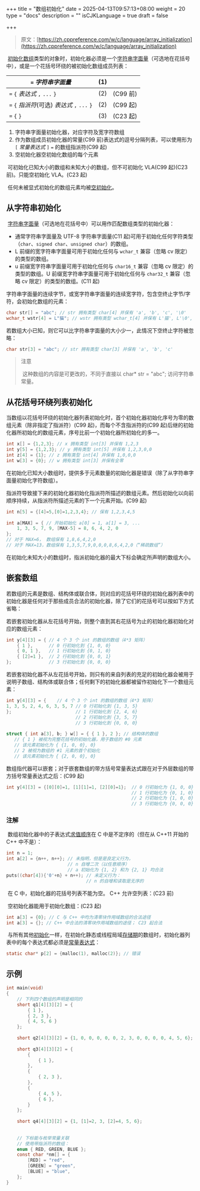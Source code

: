 +++
title = "数组初始化"
date = 2025-04-13T09:57:13+08:00
weight = 20
type = "docs"
description = ""
isCJKLanguage = true
draft = false

+++

> 原文：[https://zh.cppreference.com/w/c/language/array_initialization](https://zh.cppreference.com/w/c/language/array_initialization)

​	[初始化](https://zh.cppreference.com/w/c/language/initialization)[数组](https://zh.cppreference.com/w/c/language/array)类型的对象时，初始化器必须是一个[字符串字面量](https://zh.cppreference.com/w/c/language/string_literal)（可选地在花括号中），或是一个花括号环绕的被初始化数组成员列表：

| `=` *字符串字面量*                            | (1)  |          |
| --------------------------------------------- | ---- | -------- |
| `=` `{` *表达式* `,` `...` `}`                | (2)  | (C99 前) |
| `=` `{` *指派符*(可选) *表达式* `,` `...` `}` | (2)  | (C99 起) |
| `=` `{` `}`                                   | (3)  | (C23 起) |

1) 字符串字面量初始化器，对应字符及宽字符数组
2) 作为数组成员初始化器的常量(C99 前)表达式的逗号分隔列表，可以使用形为 `[` *常量表达式* `]` `=` 的数组指派符(C99 起)
3) 空初始化器空初始化数组的每个元素

​	可初始化已知大小的数组和未知大小的数组，但不可初始化 VLA(C99 起)(C23 前)。只能空初始化 VLA。(C23 起)

​	任何未被显式初始化的数组元素均被[空初始化](https://zh.cppreference.com/w/c/language/initialization#.E7.A9.BA.E5.88.9D.E5.A7.8B.E5.8C.96)。

## 从字符串初始化

​	[字符串字面量](https://zh.cppreference.com/w/c/language/string_literal)（可选地在花括号中）可以用作匹配数组类型的初始化器：

- 通常字符串字面量及 UTF-8 字符串字面量(C11 起)可用于初始化任何字符类型（`char`、`signed char`、`unsigned char`）的数组。
- L 前缀的宽字符串字面量可用于初始化任何与 `wchar_t` 兼容（忽略 cv 限定）的类型的数组。
- u 前缀宽字符串字面量可用于初始化任何与 `char16_t` 兼容（忽略 cv 限定）的类型的数组。U 前缀宽字符串字面量可用于初始化任何与 `char32_t` 兼容（忽略 cv 限定）的类型的数组。(C11 起)

​	字符串字面量的连续字节，或宽字符串字面量的连续宽字符，包含空终止字节/字符，会初始化数组的元素：

```c
char str[] = "abc"; // str 拥有类型 char[4] 并保有 'a', 'b', 'c', '\0'
wchar_t wstr[4] = L"猫"; // wstr 拥有类型 wchar_t[4] 并保有 L'猫', L'\0', L'\0', L'\0'
```

​	若数组大小已知，则它可以比字符串字面量的大小少一，此情况下空终止字符被忽略：

```c
char str[3] = "abc"; // str 拥有类型 char[3] 并保有 'a', 'b', 'c'
```

> 注意
>
> ​	这种数组的内容是可更改的，不同于直接以 char* str = "abc"; 访问字符串常量。

## 从花括号环绕列表初始化

​	当数组以花括号环绕的初始化器列表初始化时，首个初始化器初始化序号为零的数组元素（除非指定了指派符）(C99 起)，而每个不含指派符的(C99 起)后继的初始化器所初始化的数组元素，序号比前一个初始化器所初始化的多一。

```c
int x[] = {1,2,3}; // x 拥有类型 int[3] 并保有 1,2,3
int y[5] = {1,2,3}; // y 拥有类型 int[5] 并保有 1,2,3,0,0
int z[4] = {1}; // z 拥有类型 int[4] 并保有 1,0,0,0
int w[3] = {0}; // w 拥有类型 int[3] 并保有全零
```

​	在初始化已知大小数组时，提供多于元素数量的初始化器是错误（除了从字符串字面量初始化字符数组）。

​	指派符导致接下来的初始化器初始化指派符所描述的数组元素。然后初始化以向前顺序持续，从指派符所描述元素的下一个元素开始。(C99 起)

```c
int n[5] = {[4]=5,[0]=1,2,3,4}; // 保有 1,2,3,4,5
 
int a[MAX] = { // 开始初始化 a[0] = 1, a[1] = 3, ...
    1, 3, 5, 7, 9, [MAX-5] = 8, 6, 4, 2, 0
};
// 对于 MAX=6， 数组保有 1,8,6,4,2,0
// 对于 MAX=13，数组保有 1,3,5,7,9,0,0,0,8,6,4,2,0（“稀疏数组”）
```



​	在初始化未知大小的数组时，指派初始化器的最大下标会确定所声明的数组大小。

## 嵌套数组

​	若数组的元素是数组、结构体或联合体，则对应的花括号环绕的初始化器列表中的初始化器是任何对于那些成员合法的初始化器，除了它们的花括号可以按如下方式省略：

​	若嵌套初始化器从左花括号开始，则整个直到其右花括号为止的初始化器初始化对应的数组元素：

```c
int y[4][3] = { // 4 个 3 个 int 的数组的数组（4*3 矩阵）
    { 1 },      // 0 行初始化到 {1, 0, 0}
    { 0, 1 },   // 1 行初始化到 {0, 1, 0}
    { [2]=1 },  // 2 行初始化到 {0, 0, 1}
};              // 3 行初始化到 {0, 0, 0}
```

​	若嵌套初始化器不从左花括号开始，则只有的来自列表的充足的初始化器会被用于说明子数组、结构体或联合体；任何剩下的初始化器都被留作初始化下一个数组元素：

```c
int y[4][3] = {    // 4 个 3 个 int 的数组的数组（4*3 矩阵）
1, 3, 5, 2, 4, 6, 3, 5, 7 // 0 行初始化到 {1, 3, 5}
};                        // 1 行初始化到 {2, 4, 6}
                          // 2 行初始化到 {3, 5, 7}
                          // 3 行初始化到 {0, 0, 0}
 
struct { int a[3], b; } w[] = { { 1 }, 2 }; // 结构体的数组
   // { 1 } 被视为完整花括号的初始化器，用于数组的 #0 元素
   // 该元素初始化为 { {1, 0, 0}, 0}
   // 2 被视为数组的 #1 元素的首个初始化
   // 该元素初始化为 { {2, 0, 0}, 0}
```

​	数组指代器可以嵌套；对于嵌套数组的带方括号常量表达式跟在对于外层数组的带方括号常量表达式之后：(C99 起)

```c
int y[4][3] = {[0][0]=1, [1][1]=1, [2][0]=1};  // 0 行初始化为 {1, 0, 0}
                                               // 1 行初始化为 {0, 1, 0}
                                               // 2 行初始化为 {1, 0, 0}
                                               // 3 行初始化为 {0, 0, 0}
```



### 注解

​	数组初始化器中的子表达式[求值顺序](https://zh.cppreference.com/w/c/language/eval_order)在 C 中是不定序的（但在从 C++11 开始的 C++ 中不是）：

```c
int n = 1;
int a[2] = {n++, n++}; // 未指明，但是是良定义行为，
                       // n 自增二次（以任意顺序） 
                       // a 初始化为 {1, 2} 和为 {2, 1} 均合法
puts((char[4]){'0'+n} + n++); // 未定义行为：
                              // n 的自增和读取是无序的
```

​	在 C 中，初始化器的花括号列表不能为空。 C++ 允许空列表：(C23 前)

​	空初始化器能用于初始化数组：(C23 起)

```c
int a[3] = {0}; // C 与 C++ 中均为清零块作用域数组的合法途径
int a[3] = {}; // C++ 中合法的清零块作用域数组的途径； C23 起合法
```

​	与所有其他[初始化](https://zh.cppreference.com/w/c/language/initialization)一样，在初始化静态或线程局域[存储期](https://zh.cppreference.com/w/c/language/storage_duration)的数组时，初始化器列表中的每个表达式都必须是[常量表达式](https://zh.cppreference.com/w/c/language/constant_expression)：

```c
static char* p[2] = {malloc(1), malloc(2)}; // 错误
```

## 示例

```c
int main(void)
{
    // 下列四个数组的声明是相同的
    short q1[4][3][2] = {
        { 1 },
        { 2, 3 },
        { 4, 5, 6 }
    };
 
    short q2[4][3][2] = {1, 0, 0, 0, 0, 0, 2, 3, 0, 0, 0, 0, 4, 5, 6};
 
    short q3[4][3][2] = {
        {
            { 1 },
        },
        {
            { 2, 3 },
        },
        {
            { 4, 5 },
            { 6 },
        }
    };
 
    short q4[4][3][2] = {1, [1]=2, 3, [2]=4, 5, 6};
 
 
    // 下标能与枚举常量关联
    // 使用带指派符的数组：
    enum { RED, GREEN, BLUE };
    const char *nm[] = {
        [RED] = "red",
        [GREEN] = "green",
        [BLUE] = "blue",
    };
}
```